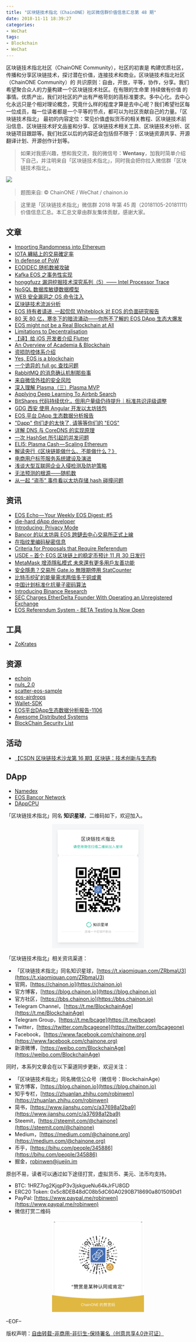 ```yaml
---
title: "区块链技术指北（ChainONE）社区微信群价值信息汇总第 48 期"
date: 2018-11-11 18:39:27
categories:
- WeChat
tags:
- Blockchain
- WeChat
---
```

区块链技术指北社区（ChainONE Community），社区的初衷是 构建优质社区，传播和分享区块链技术，探讨潜在价值，连接技术和商业。区块链技术指北社区（ChainONE Community）的 共识原则：自由，开放，平等，协作，分享。我们希望聚合众人的力量构建一个区块链技术社区。在有限的生命里 持续做有价值 的事情。优质产出，我们对社区的产出有严格苛刻的高标准要求。多中心化。去中心化永远只是个相对理论概念，究竟什么样的程度才算是去中心呢？我们希望社区每一位成员，每一位读者都是一个平等的节点，都可以为社区贡献自己的力量。「区块链技术指北」 最初的内容定位：常见价值虚拟货币的相关教程、区块链技术前沿信息、区块链技术好文品鉴和分享、区块链技术相关工具、区块链技术分析、区块链项目跟踪等。我们社区以后的内容还会包括但不限于：区块链资源共享、开源翻译计划、开源创作计划等。
<!-- more -->

> 如果对我感兴趣，想和我交流，我的微信号：**Wentasy**，加我时简单介绍下自己，并注明来自「区块链技术指北」，同时我会把你拉入微信群「区块链技术指北」。

![](https://i.imgur.com/EFxCQjC.png)

> 题图来自: © ChainONE / WeChat / chainon.io

> 这里是「区块链技术指北」微信群 2018 年第 45 周（20181105-20181111）价值信息汇总。本汇总文章由群友集体贡献，感谢大家。

## 文章

* [Importing Randomness into Ethereum](https://bbs.chainon.io/d/1920-importing-randomness-into-ethereum)
* [IOTA 纏結上的交易確定率](https://bbs.chainon.io/d/1921-iota)
* [In defense of PoW](https://bbs.chainon.io/d/1922-in-defense-of-pow)
* [EODIDEC 随机数被攻破](https://bbs.chainon.io/d/1923-eodidec)
* [Kafka EOS 之事务性实现](https://bbs.chainon.io/d/1924-kafka-eos)
* [honggfuzz 漏洞挖掘技术深究系列（5）—— Intel Processor Trace](https://bbs.chainon.io/d/1925-honggfuzz-5-intel-processor-trace)
* [NoSQL 数据库敏捷数据模型](https://bbs.chainon.io/d/1926-nosql)
* [WEB 安全漏洞之 OS 命令注入](https://bbs.chainon.io/d/1929-web-os)
* [区块链技术流派分析](https://bbs.chainon.io/d/1930-blockchain)
* [EOS 持有者请进, 一起侃侃 Whiteblock 对 EOS 的负面研究报告](https://bbs.chainon.io/d/1931-eos-whiteblock-eos)
* [80 天 80 亿，寒冬下的暗流涌动——你所不了解的 EOS DApp 生态大爆发](https://bbs.chainon.io/d/1932-80-80-eos-dapp)
* [EOS might not be a Real Blockchain at All](https://bbs.chainon.io/d/1933-eos-might-not-be-a-real-blockchain-at-all)
* [Limitations to Decentralisation](https://bbs.chainon.io/d/1935-limitations-to-decentralisation)
* [【译】给 iOS 开发者介绍 Flutter](https://bbs.chainon.io/d/1936-ios-flutter)
* [An Overview of Academia & Blockchain](https://bbs.chainon.io/d/1937-an-overview-of-academia-blockchain)
* [资损防控体系介绍](https://bbs.chainon.io/d/1941-zs)
* [Yes, EOS is a blockchain](https://bbs.chainon.io/d/1949-yes-eos-is-a-blockchain)
* [一个诡异的 full gc 查找问题](https://bbs.chainon.io/d/1950-full-gc)
* [RabbitMQ 的消息确认机制那些事](https://bbs.chainon.io/d/1951-rabbitmq)
* [来自微信外挂的安全风险](https://bbs.chainon.io/d/1952-wechat)
* [深入理解 Plasma（三）Plasma MVP](https://bbs.chainon.io/d/1954-plasma-plasma-mvp)
* [Applying Deep Learning To Airbnb Search](https://bbs.chainon.io/d/1955-applying-deep-learning-to-airbnb-search)
* [BitShares 代码持续优化，但用户量级仍待提升｜标准共识评级调整](https://bbs.chainon.io/d/1957-bitshares)
* [GDG 西安 使用 Angular 开发以太坊钱包](https://bbs.chainon.io/d/1958-gdg-angular)
* [EOS 平台 DApp 生态数据分析报告](https://bbs.chainon.io/d/1959-eos-dapp)
* ["Dapp" 你们走的太快了, 请等等你们的 "EOS"](https://bbs.chainon.io/d/1960-dapp-eos)
* [详解 DNS 与 CoreDNS 的实现原理](https://bbs.chainon.io/d/1961-dns-coredns)
* [一次 HashSet 所引起的并发问题](https://bbs.chainon.io/d/1962-hashset)
* [ELI5: Plasma Cash — Scaling Ethereum](https://bbs.chainon.io/d/1965-eli5-plasma-cash-scaling-ethereum)
* [解读央行《区块链能做什么、不能做什么？》](https://bbs.chainon.io/d/1971-blockchain)
* [电商用户标签服务系统建设及演进](https://bbs.chainon.io/d/1973-user-profile)
* [浅谈大型互联网企业入侵检测及防护策略](https://bbs.chainon.io/d/1974-intrusion-detection)
* [无法预测的根源——随机数](https://bbs.chainon.io/d/1975-random)
* [从一起 “盗币” 事件看以太坊存储 hash 碰撞问题](https://bbs.chainon.io/d/1977-hash)

## 资讯

* [EOS Echo — Your Weekly EOS Digest: #5](https://bbs.chainon.io/d/1934-eos-echo-your-weekly-eos-digest-5)
* [die-hard dApp developer](https://bbs.chainon.io/d/1938-die-hard-dapp-developer)
* [Introducing: Privacy Mode](https://bbs.chainon.io/d/1939-introducing-privacy-mode)
* [Bancor 的以太坊與 EOS 跨鏈去中心交易所正式上線](https://bbs.chainon.io/d/1940-bancor-eos)
* [在指纹里编码秘密信息](https://bbs.chainon.io/d/1942-fingerprint)
* [Criteria for Proposals that Require Referendum](https://bbs.chainon.io/d/1953-criteria-for-proposals-that-require-referendum)
* [USDE – 首个 EOS 区块链上的稳定币预计 11 月 30 日发行](https://bbs.chainon.io/d/1963-usde-eos-11-30)
* [MetaMask 增添隱私模式 未來還有更多用戶友善功能](https://bbs.chainon.io/d/1964-metamask)
* [安全隱患？交易所 Gate.io 無限期停用 StatCounter](https://bbs.chainon.io/d/1966-gate-io-statcounter)
* [比特币挖矿的能量需求两倍多于铜或黄](https://bbs.chainon.io/d/1967-bitcoin)
* [中国计划标准化抗量子密码算法](https://bbs.chainon.io/d/1968-quantum)
* [Introducing Binance Research](https://bbs.chainon.io/d/1972-introducing-binance-research)
* [SEC Charges EtherDelta Founder With Operating an Unregistered Exchange](https://bbs.chainon.io/d/1976-sec-charges-etherdelta-founder-with-operating-an-unregistered-exchange)
* [EOS Referendum System - BETA Testing Is Now Open](https://bbs.chainon.io/d/1978-eos-referendum-system-beta-testing-is-now-open)

## 工具

* [ZoKrates](https://bbs.chainon.io/d/1928-zokrates)

## 资源

* [echoin](https://bbs.chainon.io/d/1944-echoin)
* [nuls_2.0](https://bbs.chainon.io/d/1945-nuls-2-0)
* [scatter-eos-sample](https://bbs.chainon.io/d/1946-scatter-eos-sample)
* [eos-airdrops](https://bbs.chainon.io/d/1947-eos-airdrops)
* [Wallet-SDK](https://bbs.chainon.io/d/1956-wallet-sdk)
* [EOS平台DApp生态数据分析报告-1106](https://yadi.sk/i/wLfXUR-HCEIm-A)
* [Awesome Distributed Systems](https://bbs.chainon.io/d/1969-awesome-distributed-systems)
* [BlockChain Security List](https://bbs.chainon.io/d/1970-blockchain-security-list)

## 活动

* [【CSDN 区块链技术沙龙第 16 期】区块链：技术创新与生态构](https://bbs.chainon.io/d/1984-csdn-16)

## DApp

* [Namedex](https://bbs.chainon.io/d/1927-namedex)
* [EOS Bancor Network](https://bbs.chainon.io/d/1943-eos-bancor-network)
* [DAppCPU](https://bbs.chainon.io/d/1948-dappcpu)

「区块链技术指北」同名 **知识星球**，二维码如下，欢迎加入。

<div align=center><img width="50%" height="50%" src="https://raw.githubusercontent.com/BlockchainOne/WeChat/master/images/ZSXQ.jpg"/></div>

「区块链技术指北」相关资讯渠道：

* 「区块链技术指北」同名知识星球，[https://t.xiaomiquan.com/ZRbmaU3](https://t.xiaomiquan.com/ZRbmaU3)
* 官网，[https://chainon.io](https://chainon.io)
* 官方博客，[https://blog.chainon.io](https://blog.chainon.io)
* 官方社区，[https://bbs.chainon.io](https://bbs.chainon.io)
* Telegram Channel，[https://t.me/BlockchainAge](https://t.me/BlockchainAge)
* Telegram Group，[https://t.me/bcage](https://t.me/bcage)
* Twitter，[https://twitter.com/bcageone](https://twitter.com/bcageone)
* Facebook，[https://www.facebook.com/chainone.org](https://www.facebook.com/chainone.org)
* 新浪微博，[https://weibo.com/BlockchainAge](https://weibo.com/BlockchainAge)

同时，本系列文章会在以下渠道同步更新，欢迎关注：

* 「区块链技术指北」同名微信公众号（微信号：BlockchainAge）
* 官方博客，[https://blog.chainon.io](https://blog.chainon.io)
* 知乎专栏，[https://zhuanlan.zhihu.com/robinwen](https://zhuanlan.zhihu.com/robinwen)
* 简书，[https://www.jianshu.com/c/a37698a12ba9](https://www.jianshu.com/c/a37698a12ba9)
* Steemit，[https://steemit.com/@chainone](https://steemit.com/@chainone)
* Medium，[https://medium.com/@chainone.org](https://medium.com/@chainone.org)
* 币乎，[https://bihu.com/people/345886](https://bihu.com/people/345886)
* 掘金，[robinwen@juejin.im](https://juejin.im/user/5673ccae60b2260ee435f89a/posts)

原创不易，读者可以通过如下途径打赏，虚拟货币、美元、法币均支持。

* BTC: 1HRZ7og2KjqpP3v3jskgueNu64kJrFU8GD
* ERC20 Token: 0x5c8DEB48dC08b5dC60A0290B718690a801509Dd1
* PayPal: [https://www.paypal.me/robinwen](https://www.paypal.me/robinwen)
* 微信打赏二维码

<div align=center><img width="50%" height="50%" src="https://raw.githubusercontent.com/BlockchainOne/WeChat/master/images/WeChat.jpg"/></div>

–EOF–

版权声明：[自由转载-非商用-非衍生-保持署名（创意共享4.0许可证）](http://creativecommons.org/licenses/by-nc-nd/4.0/deed.zh)